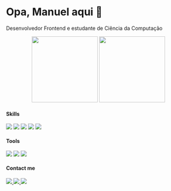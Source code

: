 # Opa, Manuel aqui 👻
Desenvolvedor Frontend e estudante de Ciência da Computação

<main>
  <div class="stats" align="center">
		<img height="180rem" src="https://github-readme-stats-git-masterrstaa-rickstaa.vercel.app/api?username=1manuelc&show_icons=true&rank_icon=github&hide_border=true&theme=holi&bg_color=0d1117&include_all_commits=true&count_private=true"/>
		<img height="180rem" src="https://github-readme-stats-git-masterrstaa-rickstaa.vercel.app/api/top-langs/?username=1manuelc&hide_border=true&layout=compact&langs_count=6&theme=holi&bg_color=0d1117&include_all_commits=true&count_private=false"/>
  </div>
	<div class="skills">
		<h4>Skills</h4>
		<p>
			<img src="https://img.shields.io/badge/react-%2320232a.svg?style=for-the-badge&logo=react&logoColor=%2361DAFB" />
			<img src="https://img.shields.io/badge/typescript-%23007ACC.svg?style=for-the-badge&logo=typescript&logoColor=white" />
			<img src="https://img.shields.io/badge/JavaScript-F7DF1E?style=for-the-badge&logo=javascript&logoColor=black" />
			<img src="https://img.shields.io/badge/HTML5-E34F26?style=for-the-badge&logo=html5&logoColor=white" />
			<img src="https://img.shields.io/badge/CSS3-1572B6?style=for-the-badge&logo=css3&logoColor=white" />
		</p>
  </div>
 <div class="tools">
	 <h4>Tools</h4>
	 <p>
			<img src="https://img.shields.io/badge/GIT-E44C30?style=for-the-badge&logo=git&logoColor=white" />
			<img src="https://img.shields.io/badge/Visual_Studio_Code-0078D4?style=for-the-badge&logo=visual%20studio%20code&logoColor=white" />
		 <img src="https://img.shields.io/badge/Obsidian-%23483699.svg?style=for-the-badge&logo=obsidian&logoColor=white" />
		</p>
 </div>
  <div class="contacts">
		<h4>Contact me</h4>
		<p>
			<a href="https://www.instagram.com/1manuelc/" alt="Instagram">
				<img src="https://img.shields.io/badge/Instagram-%23E4405F.svg?style=for-the-badge&logo=Instagram&logoColor=white"/>
			</a>
			<a href="https://www.linkedin.com/in/1manuelc" alt="Linkedin">
				<img src="https://img.shields.io/badge/linkedin-%230077B5.svg?style=for-the-badge&logo=linkedin&logoColor=white"/>
			</a>
			<a href = "mailto:manuelwn21@gmail.com">
				<img src="https://img.shields.io/badge/Gmail-D14836?style=for-the-badge&logo=gmail&logoColor=white">
			</a>
  	</p>
  </div>
</main>
